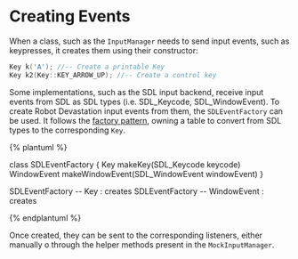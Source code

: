 # Creating Events
When a class, such as the `InputManager` needs to send input events, such as keypresses, it creates them using their constructor:

```cpp
Key k('A'); //-- Create a printable Key
Key k2(Key::KEY_ARROW_UP); //-- Create a control key
``` 

Some implementations, such as the SDL input backend, receive input events from SDL as SDL types (i.e. SDL_Keycode, SDL_WindowEvent). To create Robot Devastation input events from them, the `SDLEventFactory` can be used. It follows the [factory pattern](https://en.wikipedia.org/wiki/Factory_method_pattern), owning a table to convert from SDL types to the corresponding `Key`. 

{% plantuml %}

class SDLEventFactory {
Key makeKey(SDL_Keycode keycode)
WindowEvent makeWindowEvent(SDL_WindowEvent windowEvent)
}

SDLEventFactory -- Key : creates
SDLEventFactory -- WindowEvent : creates

{% endplantuml %}


Once created, they can be sent to the corresponding listeners, either manually o through the helper methods present in the `MockInputManager`.

